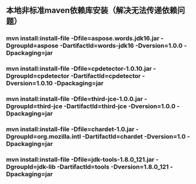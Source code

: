 ## 本地非标准maven依赖库安装（解决无法传递依赖问题）

### mvn install:install-file -Dfile=aspose.words.jdk16.jar -DgroupId=aspose -DartifactId=words-jdk16 -Dversion=1.0.0 -Dpackaging=jar

### mvn install:install-file -Dfile=cpdetector-1.0.10.jar -DgroupId=cpdetector -DartifactId=cpdetector -Dversion=1.0.10 -Dpackaging=jar

### mvn install:install-file -Dfile=third-jce-1.0.0.jar -DgroupId=third-jce -DartifactId=third-jce -Dversion=1.0.0 -Dpackaging=jar

### mvn install:install-file -Dfile=chardet-1.0.jar -DgroupId=org.mozilla.intl -DartifactId=chardet -Dversion=1.0 -Dpackaging=jar

### mvn install:install-file -Dfile=jdk-tools-1.8.0_121.jar -DgroupId=jdk-lib -DartifactId=tools -Dversion=1.8.0_121 -Dpackaging=jar
